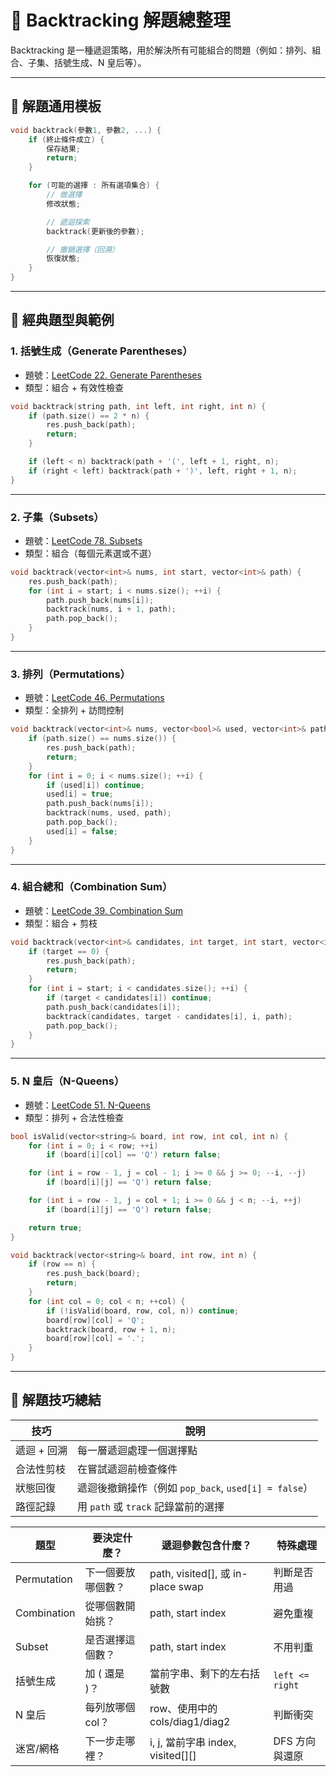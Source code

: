
# 🔁 Backtracking 解題總整理

Backtracking 是一種遞迴策略，用於解決所有可能組合的問題（例如：排列、組合、子集、括號生成、N 皇后等）。

---

## 📌 解題通用模板

```cpp
void backtrack(參數1, 參數2, ...) {
    if (終止條件成立) {
        保存結果;
        return;
    }

    for (可能的選擇 : 所有選項集合) {
        // 做選擇
        修改狀態;

        // 遞迴探索
        backtrack(更新後的參數);

        // 撤銷選擇（回溯）
        恢復狀態;
    }
}
```

---

## 🎯 經典題型與範例

### 1. 括號生成（Generate Parentheses）

- 題號：[LeetCode 22. Generate Parentheses](https://leetcode.com/problems/generate-parentheses/description/)
- 類型：組合 + 有效性檢查

```cpp
void backtrack(string path, int left, int right, int n) {
    if (path.size() == 2 * n) {
        res.push_back(path);
        return;
    }

    if (left < n) backtrack(path + '(', left + 1, right, n);
    if (right < left) backtrack(path + ')', left, right + 1, n);
}
```

---

### 2. 子集（Subsets）

- 題號：[LeetCode 78. Subsets](https://leetcode.com/problems/subsets/description/)
- 類型：組合（每個元素選或不選）

```cpp
void backtrack(vector<int>& nums, int start, vector<int>& path) {
    res.push_back(path);
    for (int i = start; i < nums.size(); ++i) {
        path.push_back(nums[i]);
        backtrack(nums, i + 1, path);
        path.pop_back();
    }
}
```

---

### 3. 排列（Permutations）

- 題號：[LeetCode 46. Permutations](https://leetcode.com/problems/permutations/description/)
- 類型：全排列 + 訪問控制

```cpp
void backtrack(vector<int>& nums, vector<bool>& used, vector<int>& path) {
    if (path.size() == nums.size()) {
        res.push_back(path);
        return;
    }
    for (int i = 0; i < nums.size(); ++i) {
        if (used[i]) continue;
        used[i] = true;
        path.push_back(nums[i]);
        backtrack(nums, used, path);
        path.pop_back();
        used[i] = false;
    }
}
```

---

### 4. 組合總和（Combination Sum）

- 題號：[LeetCode 39. Combination Sum](https://leetcode.com/problems/combination-sum/description/)
- 類型：組合 + 剪枝

```cpp
void backtrack(vector<int>& candidates, int target, int start, vector<int>& path) {
    if (target == 0) {
        res.push_back(path);
        return;
    }
    for (int i = start; i < candidates.size(); ++i) {
        if (target < candidates[i]) continue;
        path.push_back(candidates[i]);
        backtrack(candidates, target - candidates[i], i, path);
        path.pop_back();
    }
}
```

---

### 5. N 皇后（N-Queens）

- 題號：[LeetCode 51. N-Queens](https://leetcode.com/problems/n-queens/description/)
- 類型：排列 + 合法性檢查

```cpp
bool isValid(vector<string>& board, int row, int col, int n) {
    for (int i = 0; i < row; ++i)
        if (board[i][col] == 'Q') return false;

    for (int i = row - 1, j = col - 1; i >= 0 && j >= 0; --i, --j)
        if (board[i][j] == 'Q') return false;

    for (int i = row - 1, j = col + 1; i >= 0 && j < n; --i, ++j)
        if (board[i][j] == 'Q') return false;

    return true;
}

void backtrack(vector<string>& board, int row, int n) {
    if (row == n) {
        res.push_back(board);
        return;
    }
    for (int col = 0; col < n; ++col) {
        if (!isValid(board, row, col, n)) continue;
        board[row][col] = 'Q';
        backtrack(board, row + 1, n);
        board[row][col] = '.';
    }
}
```

---

## 🧠 解題技巧總結

| 技巧 | 說明 |
|------|------|
| 遞迴 + 回溯 | 每一層遞迴處理一個選擇點 |
| 合法性剪枝 | 在嘗試遞迴前檢查條件 |
| 狀態回復 | 遞迴後撤銷操作（例如 `pop_back`, `used[i] = false`） |
| 路徑記錄 | 用 `path` 或 `track` 記錄當前的選擇 |

| 題型          | 要決定什麼？     | 遞迴參數包含什麼？                         | 特殊處理            |
| ----------- | ---------- | --------------------------------- | --------------- |
| Permutation | 下一個要放哪個數？  | path, visited\[], 或 in-place swap | 判斷是否用過          |
| Combination | 從哪個數開始挑？   | path, start index                 | 避免重複            |
| Subset      | 是否選擇這個數？   | path, start index                 | 不用判重            |
| 括號生成        | 加 ( 還是 )？  | 當前字串、剩下的左右括號數                     | `left <= right` |
| N 皇后        | 每列放哪個 col？ | row、使用中的 cols/diag1/diag2         | 判斷衝突            |
| 迷宮/網格       | 下一步走哪裡？    | i, j, 當前字串 index, visited\[]\[]   | DFS 方向與還原       |
